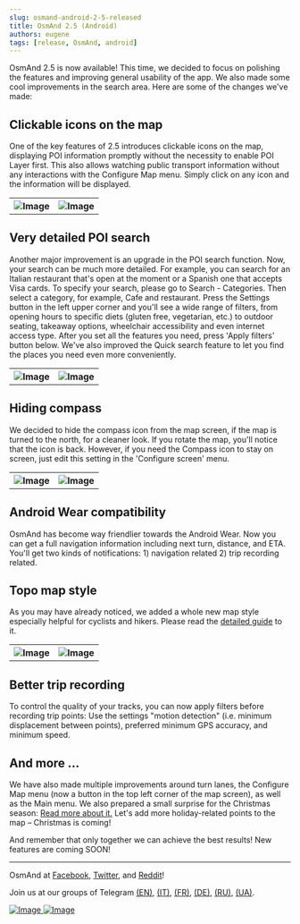 ```yaml
---
slug: osmand-android-2-5-released
title: OsmAnd 2.5 (Android)
authors: eugene
tags: [release, OsmAnd, android]
---
```


OsmAnd 2.5 is now available! This time, we decided to focus on polishing the features and improving general usability of the app. We also made some cool improvements in the search area. Here are some of the changes we've made:

<!--truncate-->

## Clickable icons on the map

One of the key features of 2.5 introduces clickable icons on the map, displaying POI information promptly without the necessity to enable POI Layer first. This also allows watching public transport information without any interactions with the Configure Map menu. Simply click on any icon and the information will be displayed.

<table>
  <tr>
    <th><img src={require('./map_icons_1.jpg').default} alt="Image"/></th>
    <th><img src={require('./map_icons_2.jpg').default} alt="Image"/></th>
      </tr>
</table> 

## Very detailed POI search

Another major improvement is an upgrade in the POI search function. Now, your search can be much more detailed. For example, you can search for an Italian restaurant that's open at the moment or a Spanish one that accepts Visa cards.
To specify your search, please go to Search - Categories. Then select a category, for example, Cafe and restaurant. Press the Settings button in the left upper corner and you'll see a wide range of filters, from opening hours to specific diets (gluten free, vegetarian, etc.) to outdoor seating, takeaway options, wheelchair accessibility and even internet access type. After you set all the features you need, press 'Apply filters' button below. We've also improved the Quick search feature to let you find the places you need even more conveniently.

<table>
  <tr>
    <th><img src={require('./search_menu_1.jpg').default} alt="Image"/></th>
    <th><img src={require('./search_menu_2.jpg').default} alt="Image"/></th>
      </tr>
</table> 

## Hiding compass

We decided to hide the compass icon from the map screen, if the map is turned to the north, for a cleaner look. If you rotate the map, you'll notice that the icon is back. However, if you need the Compass icon to stay on screen, just edit this setting in the 'Configure screen' menu.

<table>
  <tr>
    <th><img src={require('./compass_1.jpg').default} alt="Image"/></th>
    <th><img src={require('./compass_2.jpg').default} alt="Image"/></th>
      </tr>
</table> 


## Android Wear compatibility

OsmAnd has become way friendlier towards the Android Wear. Now you can get a full navigation information including next turn, distance, and ETA. You'll get two kinds of notifications: 1) navigation related 2) trip recording related.

## Topo map style

As you may have already noticed, we added a whole new map style especially helpful for cyclists and hikers. Please read the  <a href="http://osmand.net/blog?id=topo_style">detailed guide</a> to it.

<table>
  <tr>
    <th><img src={require('./topo_map_5.jpg').default} alt="Image"/></th>
    <th><img src={require('./topo_map_7.jpg').default} alt="Image"/></th>
      </tr>
</table> 

## Better trip recording

<p>To control the quality of your tracks, you can now apply filters before recording trip points: Use the settings "motion detection" (i.e. minimum displacement between points), preferred minimum GPS accuracy, and minimum speed.</p>

## And more ...

We have also made multiple improvements around turn lanes, the Configure Map menu (now a button in the top left corner of the map screen), as well as the Main menu.
We also prepared a small surprise for the Christmas season: <a href="http://osmand.net/blog?id=christmas_map">Read more about it.</a> Let's add more holiday-related points to the map &ndash; Christmas is coming!


And remember that only together we can achieve the best results!
New features are coming SOON!

____________________________ 

<p>OsmAnd at <a href="https://www.facebook.com/osmandapp/">Facebook</a>, <a href="https://www.twitter.com/osmandapp/">Twitter</a>, and <a href="https://www.reddit.com/r/OsmAnd/">Reddit</a>!</p>
 <p>Join us at our groups of Telegram <a href="https://t.me/OsmAndMaps">(EN)</a>, <a href="https://t.me/itosmand">(IT)</a>,  <a href="https://t.me/frosmand">(FR)</a>, <a href="https://t.me/deosmand">(DE)</a>, <a href="https://t.me/ruosmand">(RU)</a>, <a href="https://t.me/uaosmand">(UA)</a>.</p>


<a href="https://play.google.com/store/apps/details?id=net.osmand">
  <img src="http://osmand.net/images/badge_store_google_play.png" alt="Image" />
</a>

<a href="https://www.amazon.com/OsmAnd-Maps-Navigation/dp/B00D0SA8I8">
<img src="http://osmand.net/images/amazon-apps-store.png" alt="Image" />
</a>